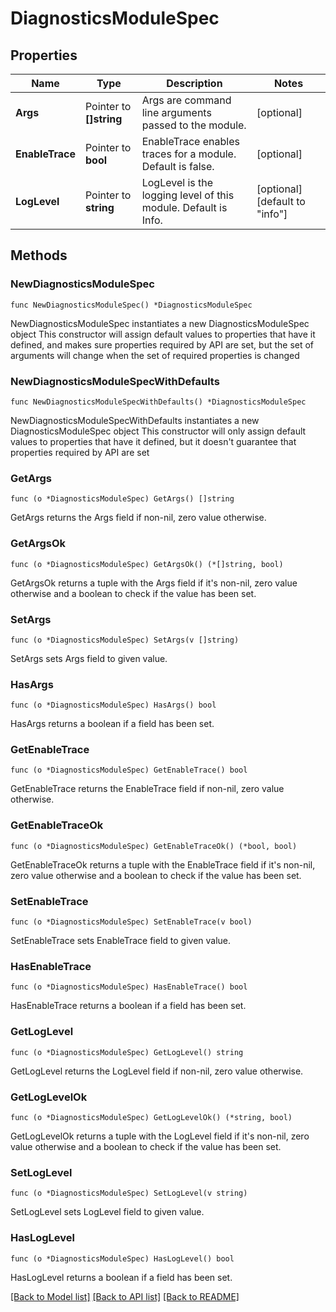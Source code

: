 # DiagnosticsModuleSpec

## Properties

Name | Type | Description | Notes
------------ | ------------- | ------------- | -------------
**Args** | Pointer to **[]string** | Args are command line arguments passed to the module. | [optional] 
**EnableTrace** | Pointer to **bool** | EnableTrace enables traces for a module. Default is false. | [optional] 
**LogLevel** | Pointer to **string** | LogLevel is the logging level of this module. Default is Info. | [optional] [default to "info"]

## Methods

### NewDiagnosticsModuleSpec

`func NewDiagnosticsModuleSpec() *DiagnosticsModuleSpec`

NewDiagnosticsModuleSpec instantiates a new DiagnosticsModuleSpec object
This constructor will assign default values to properties that have it defined,
and makes sure properties required by API are set, but the set of arguments
will change when the set of required properties is changed

### NewDiagnosticsModuleSpecWithDefaults

`func NewDiagnosticsModuleSpecWithDefaults() *DiagnosticsModuleSpec`

NewDiagnosticsModuleSpecWithDefaults instantiates a new DiagnosticsModuleSpec object
This constructor will only assign default values to properties that have it defined,
but it doesn't guarantee that properties required by API are set

### GetArgs

`func (o *DiagnosticsModuleSpec) GetArgs() []string`

GetArgs returns the Args field if non-nil, zero value otherwise.

### GetArgsOk

`func (o *DiagnosticsModuleSpec) GetArgsOk() (*[]string, bool)`

GetArgsOk returns a tuple with the Args field if it's non-nil, zero value otherwise
and a boolean to check if the value has been set.

### SetArgs

`func (o *DiagnosticsModuleSpec) SetArgs(v []string)`

SetArgs sets Args field to given value.

### HasArgs

`func (o *DiagnosticsModuleSpec) HasArgs() bool`

HasArgs returns a boolean if a field has been set.

### GetEnableTrace

`func (o *DiagnosticsModuleSpec) GetEnableTrace() bool`

GetEnableTrace returns the EnableTrace field if non-nil, zero value otherwise.

### GetEnableTraceOk

`func (o *DiagnosticsModuleSpec) GetEnableTraceOk() (*bool, bool)`

GetEnableTraceOk returns a tuple with the EnableTrace field if it's non-nil, zero value otherwise
and a boolean to check if the value has been set.

### SetEnableTrace

`func (o *DiagnosticsModuleSpec) SetEnableTrace(v bool)`

SetEnableTrace sets EnableTrace field to given value.

### HasEnableTrace

`func (o *DiagnosticsModuleSpec) HasEnableTrace() bool`

HasEnableTrace returns a boolean if a field has been set.

### GetLogLevel

`func (o *DiagnosticsModuleSpec) GetLogLevel() string`

GetLogLevel returns the LogLevel field if non-nil, zero value otherwise.

### GetLogLevelOk

`func (o *DiagnosticsModuleSpec) GetLogLevelOk() (*string, bool)`

GetLogLevelOk returns a tuple with the LogLevel field if it's non-nil, zero value otherwise
and a boolean to check if the value has been set.

### SetLogLevel

`func (o *DiagnosticsModuleSpec) SetLogLevel(v string)`

SetLogLevel sets LogLevel field to given value.

### HasLogLevel

`func (o *DiagnosticsModuleSpec) HasLogLevel() bool`

HasLogLevel returns a boolean if a field has been set.


[[Back to Model list]](../README.md#documentation-for-models) [[Back to API list]](../README.md#documentation-for-api-endpoints) [[Back to README]](../README.md)


